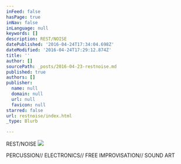 ```yaml
---
inFeed: false
hasPage: true
inNav: false
inLanguage: null
keywords: []
description: REST/NOISE
datePublished: '2016-04-24T17:34:04.698Z'
dateModified: '2016-04-24T17:29:12.874Z'
title: ''
author: []
sourcePath: _posts/2016-04-23-restnoise.md
published: true
authors: []
publisher:
  name: null
  domain: null
  url: null
  favicon: null
starred: false
url: restnoise/index.html
_type: Blurb

---
```

REST/NOISE
![](https://the-grid-user-content.s3-us-west-2.amazonaws.com/09117c77-36b2-4e0b-b8ef-089fa3d50307.jpg)

PERCUSSION// ELECTRONICS// FREE IMPROVISATION// SOUND ART